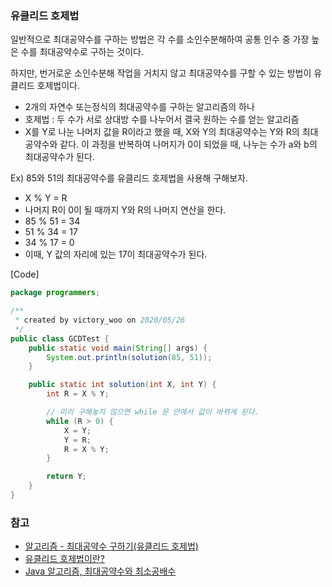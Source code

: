### 유클리드 호제법

일반적으로 최대공약수를 구하는 방법은 각 수를 소인수분해하여 공통 인수 중 가장 높은 수를 최대공약수로 구하는 것이다.

하지만, 번거로운 소인수분해 작업을 거치지 않고 최대공약수를 구할 수 있는 방법이 유클리드 호제법이다.



- 2개의 자연수 또는정식의 최대공약수를 구하는 알고리즘의 하나
- 호제법 : 두 수가 서로 상대방 수를 나누어서 결국 원하는 수를 얻는 알고리즘
- X를 Y로 나눈 나머지 값을 R이라고 했을 때, X와 Y의 최대공약수는 Y와 R의 최대공약수와 같다. 이 과정을 반복하여 나머지가 0이 되었을 때, 나누는 수가 a와 b의 최대공약수가 된다.



Ex) 85와 51의 최대공약수를 유클리드 호제법을 사용해 구해보자.

- X % Y = R
- 나머지 R이 0이 될 때까지 Y와 R의 나머지 연산을 한다.
- 85 % 51 = 34
- 51 % 34 = 17
- 34 % 17 = 0
- 이때, Y 값의 자리에 있는 17이 최대공약수가 된다.



[Code]

```java
package programmers;

/**
 * created by victory_woo on 2020/05/26
 */
public class GCDTest {
    public static void main(String[] args) {
        System.out.println(solution(85, 51));
    }

    public static int solution(int X, int Y) {
        int R = X % Y;

        // 미리 구해놓지 않으면 while 문 안에서 값이 바뀌게 된다.
        while (R > 0) {
            X = Y;
            Y = R;
            R = X % Y;
        }

        return Y;
    }
}
```





### 참고

- [알고리즘 - 최대공약수 구하기(유클리드 호제법)](https://m.blog.naver.com/PostView.nhn?blogId=qbxlvnf11&logNo=221148517436&proxyReferer=https:%2F%2Fwww.google.com%2F)
- [유클리드 호제법이란?](http://lonpeach.com/2017/11/12/Euclidean-algorithm/)
- [Java 알고리즘, 최대공약수와 최소공배수](https://sas-study.tistory.com/46)

